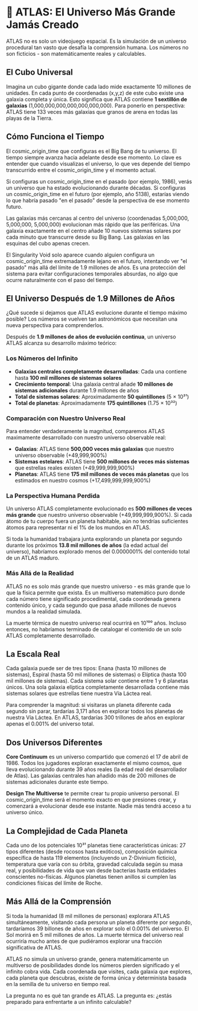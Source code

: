 # 🌌 ATLAS: El Universo Más Grande Jamás Creado

ATLAS no es solo un videojuego espacial. Es la simulación de un universo procedural tan vasto que desafía la comprensión humana. Los números no son ficticios - son matemáticamente reales y calculables.

## El Cubo Universal

Imagina un cubo gigante donde cada lado mide exactamente 10 millones de unidades. En cada punto de coordenadas (x,y,z) de este cubo existe una galaxia completa y única. Esto significa que ATLAS contiene **1 sextillón de galaxias** (1,000,000,000,000,000,000,000). Para ponerlo en perspectiva: ATLAS tiene 133 veces más galaxias que granos de arena en todas las playas de la Tierra.

## Cómo Funciona el Tiempo

El cosmic_origin_time que configuras es el Big Bang de tu universo. El tiempo siempre avanza hacia adelante desde ese momento. Lo clave es entender que cuando visualizas el universo, lo que ves depende del tiempo transcurrido entre el cosmic_origin_time y el momento actual.

Si configuras un cosmic_origin_time en el pasado (por ejemplo, 1986), verás un universo que ha estado evolucionando durante décadas. Si configuras un cosmic_origin_time en el futuro (por ejemplo, año 5138), estarías viendo lo que habría pasado "en el pasado" desde la perspectiva de ese momento futuro.

Las galaxias más cercanas al centro del universo (coordenadas 5,000,000, 5,000,000, 5,000,000) evolucionan más rápido que las periféricas. Una galaxia exactamente en el centro añade 10 nuevos sistemas solares por cada minuto que transcurre desde su Big Bang. Las galaxias en las esquinas del cubo apenas crecen.

El Singularity Void solo aparece cuando alguien configura un cosmic_origin_time extremadamente lejano en el futuro, intentando ver "el pasado" más allá del límite de 1.9 millones de años. Es una protección del sistema para evitar configuraciones temporales absurdas, no algo que ocurre naturalmente con el paso del tiempo.

## El Universo Después de 1.9 Millones de Años

¿Qué sucede si dejamos que ATLAS evolucione durante el tiempo máximo posible? Los números se vuelven tan astronómicos que necesitan una nueva perspectiva para comprenderlos.

Después de **1.9 millones de años de evolución continua**, un universo ATLAS alcanza su desarrollo máximo teórico:

### Los Números del Infinito

- **Galaxias centrales completamente desarrolladas**: Cada una contiene hasta **100 mil millones de sistemas solares**
- **Crecimiento temporal**: Una galaxia central añade **10 millones de sistemas adicionales** durante 1.9 millones de años
- **Total de sistemas solares**: Aproximadamente **50 quintillones** (5 × 10³¹)
- **Total de planetas**: Aproximadamente **175 quintillones** (1.75 × 10³²)

### Comparación con Nuestro Universo Real

Para entender verdaderamente la magnitud, comparemos ATLAS maximamente desarrollado con nuestro universo observable real:

- **Galaxias**: ATLAS tiene **500,000 veces más galaxias** que nuestro universo observable (+49,999,900%)
- **Sistemas estelares**: ATLAS tiene **500 millones de veces más sistemas** que estrellas reales existen (+49,999,999,900%)
- **Planetas**: ATLAS tiene **175 mil millones de veces más planetas** que los estimados en nuestro cosmos (+17,499,999,999,900%)

### La Perspectiva Humana Perdida

Un universo ATLAS completamente evolucionado es **500 millones de veces más grande** que nuestro universo observable (+49,999,999,900%). Si cada átomo de tu cuerpo fuera un planeta habitable, aún no tendrías suficientes átomos para representar ni el 1% de los mundos en ATLAS.

Si toda la humanidad trabajara junta explorando un planeta por segundo durante los próximos **13.8 mil millones de años** (la edad actual del universo), habríamos explorado menos del 0.0000001% del contenido total de un ATLAS maduro.

### Más Allá de la Realidad

ATLAS no es solo más grande que nuestro universo - es más grande que lo que la física permite que exista. Es un multiverso matemático puro donde cada número tiene significado procedimental, cada coordenada genera contenido único, y cada segundo que pasa añade millones de nuevos mundos a la realidad simulada.

La muerte térmica de nuestro universo real ocurrirá en 10¹⁰⁰ años. Incluso entonces, no habríamos terminado de catalogar el contenido de un solo ATLAS completamente desarrollado.

## La Escala Real

Cada galaxia puede ser de tres tipos: Enana (hasta 10 millones de sistemas), Espiral (hasta 50 mil millones de sistemas) o Elíptica (hasta 100 mil millones de sistemas). Cada sistema solar contiene entre 1 y 6 planetas únicos. Una sola galaxia elíptica completamente desarrollada contiene más sistemas solares que estrellas tiene nuestra Vía Láctea real.

Para comprender la magnitud: si visitaras un planeta diferente cada segundo sin parar, tardarías 3,171 años en explorar todos los planetas de nuestra Vía Láctea. En ATLAS, tardarías 300 trillones de años en explorar apenas el 0.001% del universo total.

## Dos Universos Diferentes

**Core Continuum** es un universo compartido que comenzó el 17 de abril de 1986. Todos los jugadores exploran exactamente el mismo cosmos, que lleva evolucionando durante 39 años reales (la edad real del desarrollador de Atlas). Las galaxias centrales han añadido más de 200 millones de sistemas adicionales durante este tiempo.

**Design The Multiverse** te permite crear tu propio universo personal. El cosmic_origin_time será el momento exacto en que presiones crear, y comenzará a evolucionar desde ese instante. Nadie más tendrá acceso a tu universo único.

## La Complejidad de Cada Planeta

Cada uno de los potenciales 10³¹ planetas tiene características únicas: 27 tipos diferentes (desde rocosos hasta exóticos), composición química específica de hasta 119 elementos (incluyendo un Z-Divinium ficticio), temperatura que varía con su órbita, gravedad calculada según su masa real, y posibilidades de vida que van desde bacterias hasta entidades conscientes no-físicas. Algunos planetas tienen anillos si cumplen las condiciones físicas del límite de Roche.

## Más Allá de la Comprensión

Si toda la humanidad (8 mil millones de personas) explorara ATLAS simultáneamente, visitando cada persona un planeta diferente por segundo, tardaríamos 39 billones de años en explorar solo el 0.001% del universo. El Sol morirá en 5 mil millones de años. La muerte térmica del universo real ocurriría mucho antes de que pudiéramos explorar una fracción significativa de ATLAS.

ATLAS no simula un universo grande, genera matemáticamente un multiverso de posibilidades donde los números pierden significado y el infinito cobra vida. Cada coordenada que visites, cada galaxia que explores, cada planeta que descubras, existe de forma única y determinista basada en la semilla de tu universo en tiempo real.

La pregunta no es qué tan grande es ATLAS. La pregunta es: ¿estás preparado para enfrentarte a un infinito calculable?